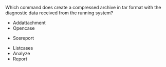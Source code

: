 Which command does create a compressed archive in tar format with the diagnostic data received from the running system?

* Addattachment
* Opencase
+ Sosreport
* Listcases
* Analyze
* Report
